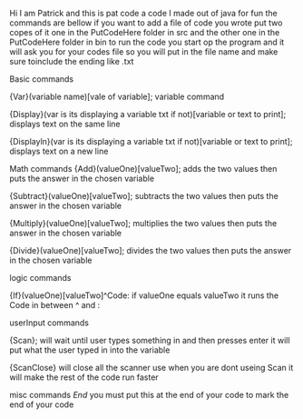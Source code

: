 Hi I am Patrick and this is pat code a code I made out of java for fun
the commands are bellow
if you want to add a file of code you wrote put two copes of it one in the PutCodeHere folder in src and the other one in the PutCodeHere folder in bin 
to run the code you start op the program and it will ask you for your codes file so you will put in the file name and make sure toinclude the ending like .txt

Basic commands

{Var}(variable name)[vale of variable]; variable command

{Display}(var is its displaying a variable txt if not)[variable or text to print];  	displays text on the same line

{Displayln}(var is its displaying a variable txt if not)[variable or text to print]; 	displays text on a new line

Math commands
{Add}(valueOne)[valueTwo]<variable>; adds the two values then puts the answer in the chosen variable

{Subtract}(valueOne)[valueTwo]<variable>; subtracts the two values then puts the answer in the chosen variable

{Multiply}(valueOne)[valueTwo]<variable>; multiplies the two values then puts the answer in the chosen variable

{Divide}(valueOne)[valueTwo]<variable>; divides the two values then puts the answer in the chosen variable

logic commands

{If}(valueOne)[valueTwo]^Code: if valueOne equals valueTwo it runs the Code in between ^ and :

userInput commands

{Scan}<variable>; will wait until user types something in and then presses enter it will put what the user typed in into the variable 

{ScanClose} will close all the scanner use when you are dont useing Scan it will make the rest of the code run faster

misc commands
*End* you must put this at the end of your code to mark the end of your code
